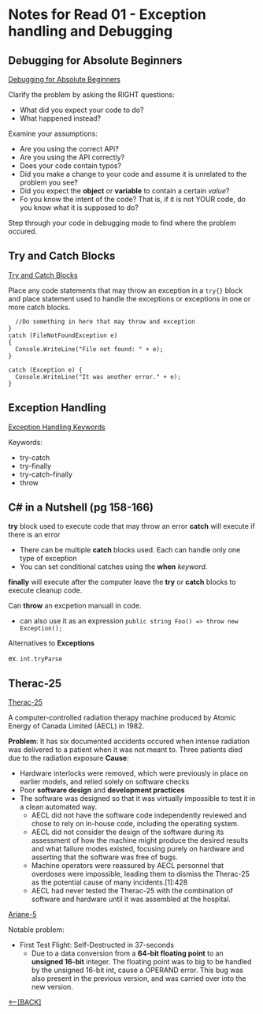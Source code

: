 # Notes for Read 01 - Exception handling and Debugging

## Debugging for Absolute Beginners

[Debugging for Absolute Beginners](https://docs.microsoft.com/en-us/visualstudio/debugger/debugging-absolute-beginners?view=vs-2019)

Clarify the problem by asking the RIGHT questions:

+ What did you expect your code to do?
+ What happened instead?

Examine your assumptions:

+ Are you using the correct APi?
+ Are you using the API correctly?
+ Does your code contain typos?
+ Did you make a change to your code and assume it is unrelated to the problem you see?
+ Did you expect the **object** or **variable** to contain a certain *value*?
+ Fo you know the intent of the code?  That is, if it is not YOUR code, do you know what it is supposed to do?

Step through your code in debugging mode to find where the problem occured.

## Try and Catch Blocks

[Try and Catch Blocks](https://docs.microsoft.com/en-us/dotnet/standard/exceptions/how-to-use-the-try-catch-block-to-catch-exceptions)

Place any code statements that may throw an exception in a `try{}` block and place statement used to handle the exceptions or exceptions in one or more catch blocks.

```try{
  //Do something in here that may throw and exception
}
catch (FileNotFoundException e)
{
  Console.WriteLine("File not found: " + e);
}

catch (Exception e) {
  Console.WriteLine("It was another error." + e);
}
```

## Exception Handling

[Exception Handling Keywords](https://docs.microsoft.com/en-us/dotnet/csharp/language-reference/keywords/statement-keywords)

Keywords:

+ try-catch
+ try-finally
+ try-catch-finally
+ throw

## C# in a Nutshell (pg 158-166)

**try** block used to execute code that may throw an error
**catch** will execute if there is an error

+ There can be multiple **catch** blocks used.  Each can handle only one type of exception
+ You can set conditional catches using the **when** *keyword*.

**finally** will execute after the computer leave the **try** or **catch** blocks to execute cleanup code.

Can **throw** an excpetion manuall in code.

+ can also use it as an expression `public string Foo() => throw new Exception();`

Alternatives to **Exceptions**

ex. `int.tryParse`

## Therac-25

[Therac-25](https://en.wikipedia.org/wiki/Therac-25)

A computer-controlled radiation therapy machine produced by Atomic Energy of Canada Limited (AECL) in 1982.

**Problem**:  It has six documented accidents occured when intense radiation was delivered to a patient when it was not meant to. Three patients died due to the radiation exposure
**Cause**:  

+ Hardware interlocks were removed, which were previously in place on earlier models, and relied solely on software checks
+ Poor **software design** and **development practices**
+ The software was designed so that it was virtually impossible to test it in a clean automated way.
  + AECL did not have the software code independently reviewed and chose to rely on in-house code, including the operating system.
  + AECL did not consider the design of the software during its assessment of how the machine might produce the desired results and what failure modes existed, focusing purely on hardware and asserting that the software was free of bugs.
  + Machine operators were reassured by AECL personnel that overdoses were impossible, leading them to dismiss the Therac-25 as the potential cause of many incidents.[1]:428
  + AECL had never tested the Therac-25 with the combination of software and hardware until it was assembled at the hospital.

[Ariane-5](https://en.wikipedia.org/wiki/Ariane_5)

Notable problem:

+ First Test Flight:  Self-Destructed in 37-seconds
  + Due to a data conversion from a **64-bit floating point** to an **unsigned 16-bit** integer.  The floating point was to big to be handled by the unsigned 16-bit int, cause a OPERAND error.  This bug was also present in the previous version, and was carried over into the new version.

[&lt;--&#91;BACK&#93;](/README.md)
